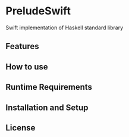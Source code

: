 # PreludeSwift
Swift implementation of Haskell standard library

## Features

## How to use

## Runtime Requirements

## Installation and Setup

## License
